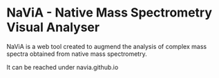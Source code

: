 # NaViA - Native Mass Spectrometry Visual Analyser

NaViA is a web tool created to augmend the analysis of complex mass spectra obtained from native mass spectrometry.

It can be reached under navia.github.io 
